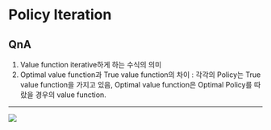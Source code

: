 # Policy Iteration

## QnA
1. Value function iterative하게 하는 수식의 의미  
2. Optimal value function과 True value function의 차이 : 각각의 Policy는 True value function을 가지고 있음, Optimal value function은 Optimal Policy를 따랐을 경우의 value function.  


***
<img src="https://user-images.githubusercontent.com/31655488/113386164-98b7fd80-93c4-11eb-9b71-5629889a4ea7.png">

